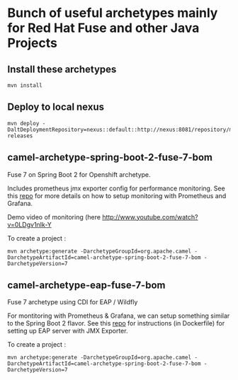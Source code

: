 # Bunch of useful archetypes mainly for Red Hat Fuse and other Java Projects


## Install these archetypes

```
mvn install
```

## Deploy to local nexus

```
mvn deploy -DaltDeploymentRepository=nexus::default::http://nexus:8081/repository/maven-releases
```

## camel-archetype-spring-boot-2-fuse-7-bom

Fuse 7 on Spring Boot 2 for Openshift archetype. 

Includes prometheus jmx exporter config for performance monitoring.
See this [repo](https://github.com/alainpham/app-archetypes) for more details on how to setup monitoring with Prometheus and Grafana.

Demo video of monitoring (here http://www.youtube.com/watch?v=0LDgv1nIk-Y

To create a project :

```
mvn archetype:generate -DarchetypeGroupId=org.apache.camel -DarchetypeArtifactId=camel-archetype-spring-boot-2-fuse-7-bom -DarchetypeVersion=7
```

## camel-archetype-eap-fuse-7-bom

Fuse 7 archetype using CDI for EAP / Wildfly

For montitoring with Prometheus & Grafana, we can setup something similar to the Spring Boot 2 flavor.
See this [repo](https://github.com/alainpham/dev-env-scripts/tree/master/eap) for instructions (in Dockerfile) for setting up EAP server with JMX Exporter.


To create a project :

```
mvn archetype:generate -DarchetypeGroupId=org.apache.camel -DarchetypeArtifactId=camel-archetype-spring-boot-2-fuse-7-bom -DarchetypeVersion=7
```
